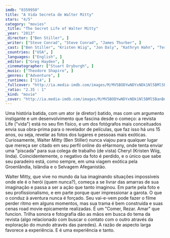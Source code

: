 ```yaml
---
imdb: "0359950"
title: "A Vida Secreta de Walter Mitty"
stars: "4/5"
category: "movies"
_title: "The Secret Life of Walter Mitty"
_year: "2013"
_director: ["Ben Stiller", ]
_writer: ["Steve Conrad", "Steve Conrad", "James Thurber", ]
_cast: ["Ben Stiller", "Kristen Wiig", "Jon Daly", "Kathryn Hahn", "Terence Bernie Hines", "Adam Scott", "Paul Fitzgerald", "Grace Rex", "Alex Anfanger", ]
_countries: ["USA", ]
_languages: ["English", ]
_editor: ["Greg Hayden", ]
_cinematographer: ["Stuart Dryburgh", ]
_music: ["Theodore Shapiro", ]
_genres: ["Adventure", ]
_runtimes: ["114", ]
_fullcover: "http://ia.media-imdb.com/images/M/MV5BODYwNDYxNDk1Nl5BMl5BanBnXkFtZTgwOTAwMTk2MDE@.jpg"
_ratio: "2.35 : 1"
_kind: "movie"
_cover: "http://ia.media-imdb.com/images/M/MV5BODYwNDYxNDk1Nl5BMl5BanBnXkFtZTgwOTAwMTk2MDE@._V1._SX94_SY140_.jpg"
---
```



Uma história batida, com um ator (e diretor) batido, mas com um argumento instigante e um desenvolvimento que fascina desde o começo: a revista Life ("vida") está no seu fim físico, e um dos fotógrafos mais conceituados envia sua obra-prima para o revelador de películas, que faz isso há uns 15 anos, ou seja, revelar as fotos dos lugares e pessoas mais exóticas. Curiosamente, Walter Mitty (Ben Stiller) nunca viajou para qualquer lugar que mereça ser citado em seu perfil online do eHarmony, onde tenta enviar uma "piscada" para sua colega de trabalho (de vista) Cheryl (Kristen Wiig, linda). Coincidentemente, o negativo da foto é perdido, e o único que sabe seu paradeiro está, como sempre, em uma viagem exótica pela Groenlândia, Islândia e o Selvagem Afeganistão.

Walter Mitty, que vive no mundo da lua imaginando situações impossíveis onde ele é o herói (quem nunca?), começa a se livrar das amarras de sua imaginação e passa a ser a ação que tanto imaginou. Em parte pela foto e seu profissionalismo, e em parte porque quer impressionar a garota. O que o conduz à aventura nunca é forçado. Seu vai-e-vem pode fazer o filme perder ritmo em alguns momentos, mas sua trama é bem construída e suas cenas road movie epicamente realizadas. É um "Comer, Rezar. Amar" que funcion. Trilha sonora e fotografia dão as mãos em busca do tema da revista (algo relacionado com buscar o contato com o outro através da exploração do mundo através das paredes). A razão de aspecto larga favorece a experiência. E é uma experiência e tanto.

